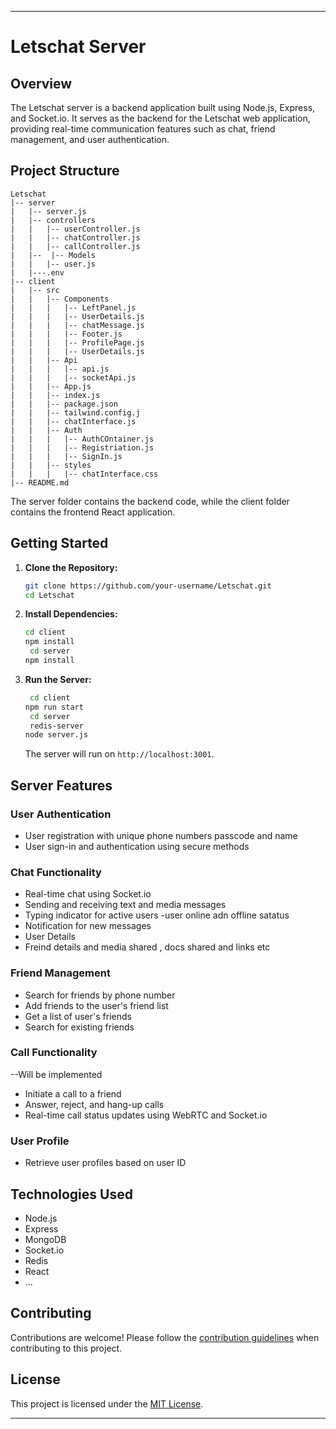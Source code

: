
---

# Letschat Server

## Overview

The Letschat server is a backend application built using Node.js, Express, and Socket.io. It serves as the backend for the Letschat web application, providing real-time communication features such as chat, friend management, and user authentication.

## Project Structure

```
Letschat
|-- server
|   |-- server.js
|   |-- controllers
|   |   |-- userController.js
|   |   |-- chatController.js
|   |   |-- callController.js
|   |--  |-- Models
|   |   |-- user.js
|   |---.env
|-- client
|   |-- src
|   |   |-- Components
|   |   |   |-- LeftPanel.js
|   |   |   |-- UserDetails.js
|   |   |   |-- chatMessage.js
|   |   |   |-- Footer.js
|   |   |   |-- ProfilePage.js
|   |   |   |-- UserDetails.js
|   |   |-- Api
|   |   |   |-- api.js
|   |   |   |-- socketApi.js
|   |   |-- App.js
|   |   |-- index.js
|   |   |-- package.json
|   |   |-- tailwind.config.j
|   |   |-- chatInterface.js
|   |   |-- Auth
|   |   |   |-- AuthCOntainer.js
|   |   |   |-- Registriation.js
|   |   |   |-- SignIn.js
|   |   |-- styles
|   |   |   |-- chatInterface.css
|-- README.md
```

The server folder contains the backend code, while the client folder contains the frontend React application.

## Getting Started

1. **Clone the Repository:**

   ```bash
   git clone https://github.com/your-username/Letschat.git
   cd Letschat
   ```

2. **Install Dependencies:**

   ```bash
   cd client
   npm install
    cd server
   npm install
   ```

3. **Run the Server:**

   ```bash
    cd client
   npm run start
    cd server
    redis-server
   node server.js
   ```

   The server will run on `http://localhost:3001`.

## Server Features

### User Authentication

- User registration with unique phone numbers passcode and name
- User sign-in and authentication using secure methods

### Chat Functionality

- Real-time chat using Socket.io
- Sending and receiving text and media messages
- Typing indicator for active users
-user online adn offline satatus
- Notification for new messages
- User Details
- Freind details and media shared , docs shared and links etc


### Friend Management

- Search for friends by phone number
- Add friends to the user's friend list
- Get a list of user's friends
- Search for existing friends

### Call Functionality
--Will be implemented
- Initiate a call to a friend
- Answer, reject, and hang-up calls
- Real-time call status updates using WebRTC and Socket.io

### User Profile

- Retrieve user profiles based on user ID

## Technologies Used

- Node.js
- Express
- MongoDB
- Socket.io
- Redis
- React
- ...

## Contributing

Contributions are welcome! Please follow the [contribution guidelines](CONTRIBUTING.md) when contributing to this project.

## License

This project is licensed under the [MIT License](LICENSE).

---

